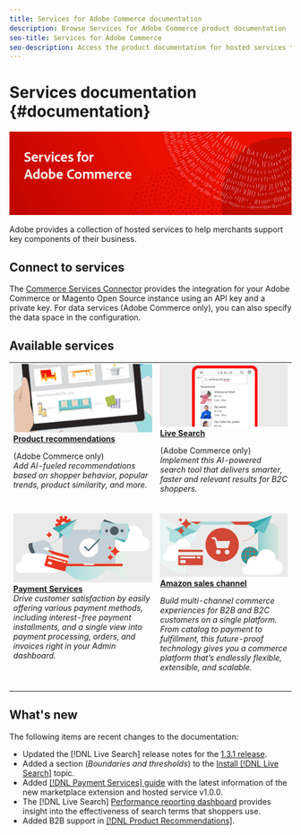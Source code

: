 ```yaml
---
title: Services for Adobe Commerce documentation
description: Browse Services for Adobe Commerce product documentation
seo-title: Services for Adobe Commerce
seo-description: Access the product documentation for hosted services that help Adobe Commerce and Magento Open Source merchants support key components of their business.
---
```

# Services documentation {#documentation}

![Services for Adobe Commerce](./assets/banner-services-home.png)

Adobe provides a collection of hosted services to help merchants support key components of their business. 

## Connect to services

The [Commerce Services Connector](https://docs.magento.com/user-guide/system/saas.html) provides the integration for your Adobe Commerce or Magento Open Source instance using an API key and a private key. For data services (Adobe Commerce only), you can also specify the data space in the configuration.

## Available services

<table>
<tr>
   <td valign="top">
       <img alt="Product recommendations" src="assets/product-recs.png" />
    <div><a href="https://docs.magento.com/user-guide/recommendations/overview.html">
    <strong>Product recommendations</strong></a>
    </div>
    <p>(Adobe Commerce only)<br><em>Add AI-fueled recommendations based on shopper behavior, popular trends, product similarity, and more.</em></p>
    <br>
  </td>
  <td valign="top">
      <img alt="Live Search" src="assets/live-search.png" />
    <div>
    <a href="https://experienceleague.adobe.com/docs/commerce-merchant-services/live-search/overview.html"><strong>Live Search</strong></a>
    </div>
    <p>(Adobe Commerce only)<br><em>Implement this AI-powered search tool that delivers smarter, faster and relevant results for B2C shoppers.</em></p>
    <br>
  </td>
</tr>
<tr>
  <td valign="top">
    <img alt="payment services" src="assets/payment-services.png"/>
    <div>
    <a href="https://experienceleague.adobe.com/docs/commerce-merchant-services/payment-services/guide-overview.html"><strong>Payment Services</strong></a>
    </div>
    <em>Drive customer satisfaction by easily offering various payment methods, including interest-free payment installments, and a single view into payment processing, orders, and invoices right in your Admin dashboard.</em>
    <br>
  </td>
    <td valign="top">
       <img alt="Amazon sales channel" src="assets/amazon-channel.png" />
    <div><a href="https://experienceleague.adobe.com/docs/commerce-channels/amazon/guide-overview.html">
    <strong>Amazon sales channel</strong></a>
    </div>
    <p><em>Build multi-channel commerce experiences for B2B and B2C customers on a single platform. From catalog to payment to fulfillment, this future-proof technology gives you a commerce platform that’s endlessly flexible, extensible, and scalable.</em></p>
    <br>
  </td>
</tr>
</table>

## What's new

The following items are recent changes to the documentation:

* Updated the [!DNL Live Search] release notes for the [1.3.1 release](/help/live-search/release-notes.md).
* Added a section (_Boundaries and thresholds_) to the [Install [!DNL Live Search]](/help/live-search/install.md) topic.
* Added [[!DNL Payment Services] guide](/help/payment-services/guide-overview.md) with the latest information of the new marketplace extension and hosted service v1.0.0.
* The [!DNL Live Search] [Performance reporting dashboard](/help/live-search/performance.md) provides insight into the effectiveness of search terms that shoppers use.
* Added B2B support in [[!DNL Product Recommendations]](https://docs.magento.com/user-guide/recommendations/overview.html).
